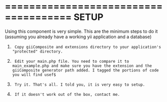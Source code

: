 =====================================
SETUP
====================================
Using this component is very simple. This are the minimum steps to do it (assuming you already have a working yii application and a database)

1.      Copy giiComposite and extensions directory to your application's "protected" directory.
2.      Edit your main.php file. You need to compare it to main_example.php and make sure you have the extension and the giiComposite generator path added. I tagged the portions of code you will find usef$
3.      Try it. That's all. I told you, it is very easy to setup.
4.      If it doesn't work out of the box, contact me.






















